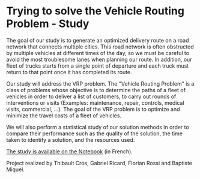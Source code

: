 # Trying to solve the Vehicle Routing Problem - Study

The goal of our study is to generate an optimized delivery route on a road network that connects multiple cities. This road network is often obstructed by multiple vehicles at different times of the day, so we must be careful to avoid the most troublesome lanes when planning our route. In addition, our fleet of trucks starts from a single point of departure and each truck must return to that point once it has completed its route.

Our study will address the VRP problem. The "Vehicle Routing Problem" is a class of problems whose objective is to determine the paths of a fleet of vehicles in order to deliver a list of customers, to carry out rounds of interventions or visits (Examples: maintenance, repair, controls, medical visits, commercial, ...). The goal of the VRP problem is to optimize and minimize the travel costs of a fleet of vehicles.

We will also perform a statistical study of our solution methods in order to compare their performance such as the quality of the solution, the time taken to identify a solution, and the resources used.

[The study is available on the Notebook](https://github.com/BaptisteMiq/VRP-Project/raw/main/Livrable%20Notebook.ipynb) (in French).

Project realized by Thibault Cros, Gabriel Ricard, Florian Rossi and Baptiste Miquel.